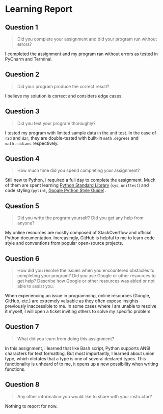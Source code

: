 # Learning Report

## Question 1

> Did you complete your assignment and did your program run without errors?

I completed the assignment and my program ran without errors as tested in
PyCharm and Terminal.

## Question 2

> Did your program produce the correct result?

I believe my solution is correct and considers edge cases.

## Question 3

> Did you test your program thoroughly?

I tested my program with limited sample data in the unit test. In the case of
`r2d` and `d2r`, they are double-tested with built-in `math.degrees` and
`math.radians` respectively.

## Question 4

> How much time did you spend completing your assignment?

Still new to Python, I required a full day to complete the assignment. Much of
them are spent learning [Python Standard Library](https://docs.python.org/3/library/index.html)
(`sys`, `unittest`) and code styling (`pylint`, [Google Python Style Guide](https://google.github.io/styleguide/pyguide.html)).

## Question 5

> Did you write the program yourself? Did you get any help from anyone?

My online resources are mostly composed of StackOverflow and official Python
documentation. Increasingly, GitHub is helpful to me to learn code style and
conventions from popular open-source projects.

## Question 6

> How did you resolve the issues when you encountered obstacles to completing
  your program? Did you use Google or other resources to get help? Describe how
  Google or other resources was abled or not able to assist you.

When experiencing an issue in programming, online resources (Google, GitHub,
etc.) are extremely valuable as they often expose insights previously
inaccessible to me. In some cases where I am unable to resolve it myself, I will
open a ticket inviting others to solve my specific problem.

## Question 7

> What did you learn from doing this assignment?

In this assignment, I learned that like Bash script, Python supports ANSI
characters for text formatting. But most importantly, I learned about union
type, which dictates that a type is one of several declared types. This
functionality is unheard of to me, it opens up a new possibility when writing
functions.

## Question 8

> Any other information you would like to share with your instructor?

Nothing to report for now.
